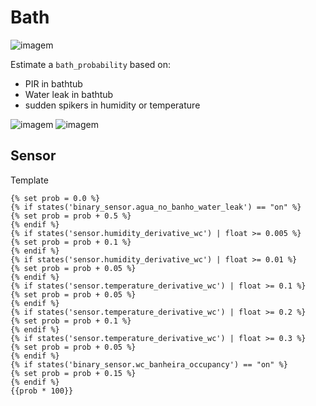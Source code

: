 # Bath

![imagem](https://github.com/JarbasAl/smarthouse/assets/33701864/5aa484bf-c65c-42f8-9656-a6431de09003)

Estimate a `bath_probability` based on:
- PIR in bathtub
- Water leak in bathtub
- sudden spikers in humidity or temperature

![imagem](https://github.com/JarbasAl/smarthouse/assets/33701864/adadc84c-b2c7-4368-b105-eb8475924c17)
![imagem](https://github.com/JarbasAl/smarthouse/assets/33701864/76dbc542-03af-40cc-bc5c-fd20f2760570)

## Sensor

Template
```
{% set prob = 0.0 %}
{% if states('binary_sensor.agua_no_banho_water_leak') == "on" %}
{% set prob = prob + 0.5 %}
{% endif %}
{% if states('sensor.humidity_derivative_wc') | float >= 0.005 %}
{% set prob = prob + 0.1 %}
{% endif %}
{% if states('sensor.humidity_derivative_wc') | float >= 0.01 %}
{% set prob = prob + 0.05 %}
{% endif %}
{% if states('sensor.temperature_derivative_wc') | float >= 0.1 %}
{% set prob = prob + 0.05 %}
{% endif %}
{% if states('sensor.temperature_derivative_wc') | float >= 0.2 %}
{% set prob = prob + 0.1 %}
{% endif %}
{% if states('sensor.temperature_derivative_wc') | float >= 0.3 %}
{% set prob = prob + 0.05 %}
{% endif %}
{% if states('binary_sensor.wc_banheira_occupancy') == "on" %}
{% set prob = prob + 0.15 %}
{% endif %}
{{prob * 100}}
```

